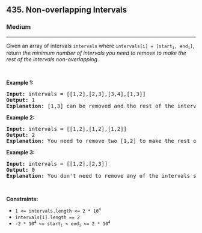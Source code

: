 <h2>435. Non-overlapping Intervals</h2><h3>Medium</h3><hr><div style="user-select: auto;"><p style="user-select: auto;">Given an array of intervals <code style="user-select: auto;">intervals</code> where <code style="user-select: auto;">intervals[i] = [start<sub style="user-select: auto;">i</sub>, end<sub style="user-select: auto;">i</sub>]</code>, return <em style="user-select: auto;">the minimum number of intervals you need to remove to make the rest of the intervals non-overlapping</em>.</p>

<p style="user-select: auto;">&nbsp;</p>
<p style="user-select: auto;"><strong style="user-select: auto;">Example 1:</strong></p>

<pre style="user-select: auto;"><strong style="user-select: auto;">Input:</strong> intervals = [[1,2],[2,3],[3,4],[1,3]]
<strong style="user-select: auto;">Output:</strong> 1
<strong style="user-select: auto;">Explanation:</strong> [1,3] can be removed and the rest of the intervals are non-overlapping.
</pre>

<p style="user-select: auto;"><strong style="user-select: auto;">Example 2:</strong></p>

<pre style="user-select: auto;"><strong style="user-select: auto;">Input:</strong> intervals = [[1,2],[1,2],[1,2]]
<strong style="user-select: auto;">Output:</strong> 2
<strong style="user-select: auto;">Explanation:</strong> You need to remove two [1,2] to make the rest of the intervals non-overlapping.
</pre>

<p style="user-select: auto;"><strong style="user-select: auto;">Example 3:</strong></p>

<pre style="user-select: auto;"><strong style="user-select: auto;">Input:</strong> intervals = [[1,2],[2,3]]
<strong style="user-select: auto;">Output:</strong> 0
<strong style="user-select: auto;">Explanation:</strong> You don't need to remove any of the intervals since they're already non-overlapping.
</pre>

<p style="user-select: auto;">&nbsp;</p>
<p style="user-select: auto;"><strong style="user-select: auto;">Constraints:</strong></p>

<ul style="user-select: auto;">
	<li style="user-select: auto;"><code style="user-select: auto;">1 &lt;= intervals.length &lt;= 2 * 10<sup style="user-select: auto;">4</sup></code></li>
	<li style="user-select: auto;"><code style="user-select: auto;">intervals[i].length == 2</code></li>
	<li style="user-select: auto;"><code style="user-select: auto;">-2 * 10<sup style="user-select: auto;">4</sup> &lt;= start<sub style="user-select: auto;">i</sub> &lt; end<sub style="user-select: auto;">i</sub> &lt;= 2 * 10<sup style="user-select: auto;">4</sup></code></li>
</ul>
</div>